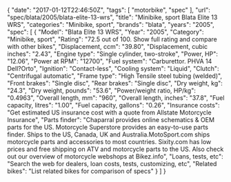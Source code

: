 {
    "date": "2017-01-12T22:46:50Z",
    "tags": [
        "motorbike",
        "spec"
    ],
    "url": "spec\/blata\/2005\/blata-elite-13-wrs",
    "title": "Minibike, sport Blata Elite 13 WRS",
    "categories": "Minibike, sport",
    "brands": "blata",
    "years": "2005",
    "spec": [
        {
            "Model": "Blata Elite 13 WRS",
            "Year": "2005",
            "Category": "Minibike, sport",
            "Rating": "72.5 out of 100. Show full rating and compare with other bikes",
            "Displacement, ccm": "39.80",
            "Displacement, cubic inches": "2.43",
            "Engine type": "Single cylinder, two-stroke",
            "Power, HP": "12.06",
            "Power at RPM": "12700",
            "Fuel system": "Carburettor.  PHVA 14 Dell?Orto",
            "Ignition": "Contact-less",
            "Cooling system": "Liquid",
            "Clutch": "Centrifugal automatic",
            "Frame type": "High Tensile steel tubing (welded)",
            "Front brakes": "Single disc",
            "Rear brakes": "Single disc",
            "Dry weight, kg": "24.3",
            "Dry weight, pounds": "53.6",
            "Power\/weight ratio, HP\/kg": "0.4963",
            "Overall length, mm": "960",
            "Overall length, inches": "37.8",
            "Fuel capacity, litres": "1.00",
            "Fuel capacity, gallons": "0.26",
            "Insurance costs": "Get estimated US insurance cost with a quote from Allstate Motorcycle Insurance",
            "Parts finder": "Chaparral provides online schematics & OEM parts for the US.   Motorcycle Superstore provides an easy-to-use parts finder. Ships to the US, Canada, UK and Australia.MotoSport.com ships motorcycle parts and accessories to most countries.    Sixity.com has low prices and free shipping on ATV and motorcycle parts to the US. Also check out our overview of motorcycle webshops at Bikez.info",
            "Loans, tests, etc": "Search the web for dealers, loan costs, tests, customizing, etc",
            "Related bikes": "List related bikes for comparison of specs"
        }
    ]
}